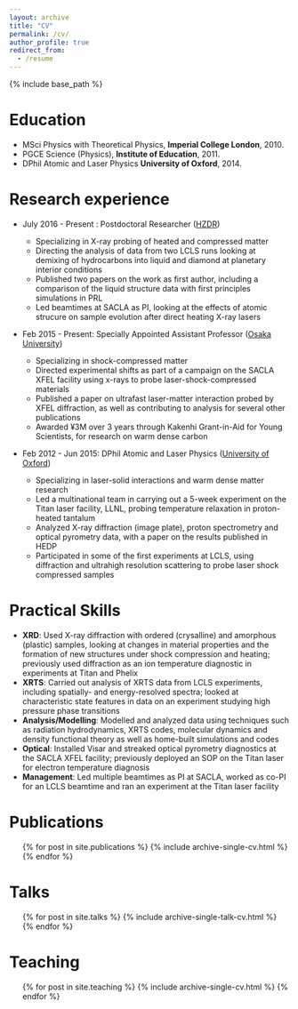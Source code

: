 ```yaml
---
layout: archive
title: "CV"
permalink: /cv/
author_profile: true
redirect_from:
  - /resume
---
```


{% include base_path %}

Education
======
* MSci <span>Physics with Theoretical Physics</span>, **Imperial College London**, 2010.
* PGCE <span>Science (Physics)</span>, **Institute of Education**, 2011.
* DPhil <span> Atomic and Laser Physics </span> **University of Oxford**, 2014.

Research experience
======
* July 2016 - Present : Postdoctoral Researcher ([HZDR]( https://www.hzdr.de/db/Cms?pNid=0 ))
	* Specializing in X-ray probing of heated and compressed matter
	* Directing the analysis of data from two LCLS runs looking at demixing of hydrocarbons into liquid and diamond at planetary interior conditions
	* Published two papers on the work as first author, including a comparison of the liquid structure data with first principles simulations in PRL
	* Led beamtimes at SACLA as PI, looking at the effects of atomic strucure on sample evolution after direct heating X-ray lasers
	
* Feb 2015 - Present: Specially Appointed Assistant Professor ([Osaka University]( https://www.osaka-u.ac.jp/en ))
	* Specializing in shock-compressed matter
	* Directed experimental shifts as part of a campaign on the SACLA XFEL facility using x-rays to probe laser-shock-compressed materials
	* Published a paper on ultrafast laser-matter interaction probed by XFEL diffraction, as well as contributing to analysis for several other publications
	* Awarded  ¥3M over 3 years through Kakenhi Grant-in-Aid for Young Scientists, for research on warm dense carbon

* Feb 2012 - Jun 2015: DPhil Atomic and Laser Physics ([University of Oxford]( http://www.ox.ac.uk/ ))
	* Specializing in laser-solid interactions and warm dense matter research
	* Led a multinational team in carrying out a 5-week experiment on the Titan laser facility, LLNL, probing temperature relaxation in proton-heated tantalum
	* Analyzed X-ray diffraction (image plate), proton spectrometry and optical pyrometry data, with a paper on the results published in HEDP 
	* Participated in some of the first experiments at LCLS, using diffraction and ultrahigh resolution scattering to probe laser shock compressed samples
  
Practical Skills
======

* **XRD**: Used X-ray diffraction with ordered (crysalline) and amorphous (plastic) samples, looking at changes in material properties and the formation of new structures under shock compression and heating; previously used diffraction as an ion temperature diagnostic in experiments at Titan and Phelix
* **XRTS**: Carried out analysis of XRTS data from LCLS experiments, including spatially- and energy-resolved spectra; looked at characteristic state features in data on an experiment studying high pressure phase transitions
* **Analysis/Modelling**: Modelled and analyzed data using techniques such as radiation hydrodynamics, XRTS codes, molecular dynamics and density functional theory as well as home-built simulations and codes
* **Optical**: Installed Visar and streaked optical pyrometry diagnostics at the SACLA XFEL facility; previously deployed an SOP on the Titan laser for electron temperature diagnosis
* **Management**: Led multiple beamtimes as PI at SACLA, worked as co-PI for an LCLS beamtime and ran an experiment at the Titan laser facility 

Publications
======
  <ul>{% for post in site.publications %}
    {% include archive-single-cv.html %}
  {% endfor %}</ul>
  
Talks
======
  <ul>{% for post in site.talks %}
    {% include archive-single-talk-cv.html %}
  {% endfor %}</ul>
  
Teaching
======
  <ul>{% for post in site.teaching %}
    {% include archive-single-cv.html %}
  {% endfor %}</ul>
  
